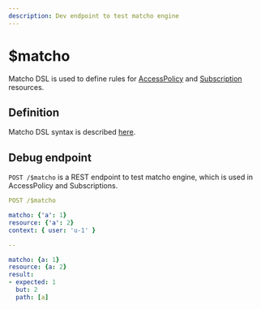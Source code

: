 ```yaml
---
description: Dev endpoint to test matcho engine
---
```


# $matcho

Matcho DSL is used to define rules for [AccessPolicy](../../../modules/security-and-access-control/security/access-control.md) and [Subscription](../../../modules/topic-based-subscriptions/aidbox-subssubscriptions.md#trigger-format) resources.

## Definition

Matcho DSL syntax is described [here](../../../modules/security-and-access-control/security/evaluation-engines.md#matcho).

## Debug endpoint

`POST /$matcho` is a REST endpoint to test matcho engine, which is used in AccessPolicy and Subscriptions.

```yaml
POST /$matcho

matcho: {'a': 1}
resource: {'a': 2}
context: { user: 'u-1' }

-- 

matcho: {a: 1}
resource: {a: 2}
result:
- expected: 1
  but: 2
  path: [a]
```
